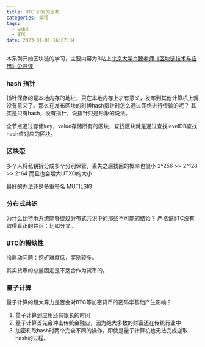 ```yaml
---
title: BTC 引发的思考
categories: 编程
tags:
  - web3
  - BTC
date: 2023-01-01 16:07:04
---
```


本系列开始区块链的学习，主要内容为B站上[北京大学肖臻老师《区块链技术与应用》公开课](https://www.bilibili.com/video/BV1Vt411X7JF?p=1&vd_source=22653c02dfbe0c9c7bb4a200eb87fe4e)

### hash 指针

指针保存的是本地内存的地址，只在本地内存上才有意义，发布到其他计算机上就没有意义了。那么在发布区块的时候hash指针时怎么通过网络进行传输的呢？
其实是只有hash，没有指针，说指针只是形象的说法。

全节点通过存储key，value存储所有的区块，查找区块就是通过查找levelDB查找hash值对应的区块。


### 区块恋

多个人将私钥拆分成多个分别保管，丢失之后找回的概率也很小
2^256 >> 2^128 >> 2^64
而且也会增大UTXO的大小

最好的办法还是多重签名 MUTILSIG


### 分布式共识

为什么比特币系统能够绕过分布式共识中的那些不可能的结论？
严格说BTC没有取得真正的共识：比如分叉。

### BTC的稀缺性
冷启动问题：挖矿难度低，奖励较多。

其实货币的总量固定是不适合作为货币的。

### 量子计算
量子计算的超大算力是否会对BTC等加密货币的密码学基础产生影响？
1. 量子计算到应用还有很长的时间
2. 量子计算首先会冲击传统金融业，因为绝大多数的财富还在传统行业中
3. 加密和取hash时两个完全不同的操作，即使是量子计算机也无法完成逆取hash的过程。

